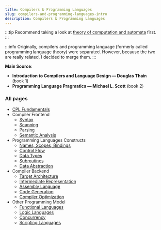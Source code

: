 ```yaml
---
title: Compilers & Programming Languages
slug: compilers-and-programming-languages-intro
description: Compilers & Programming Languages
---
```


:::tip
Recommend taking a look at [theory of computation and automata](/cs-notes/theory-of-computation-and-automata-intro) first.
:::

:::info
Originally, compilers and programming language (formerly called programming language theory) were separated. However, because the two are really related, I decided to merge them.
:::

**Main Source**:

- **Introduction to Compilers and Language Design — Douglas Thain** (book 1)
- **Programming Language Pragmatics — Michael L. Scott** (book 2)

### All pages

- [CPL Fundamentals](/cs-notes/compilers-and-programming-languages/cpl-fundamentals)
- Compiler Frontend
  - [Syntax](/cs-notes/compilers-and-programming-languages/syntax)
  - [Scanning](/cs-notes/compilers-and-programming-languages/scanning)
  - [Parsing](/cs-notes/compilers-and-programming-languages/parsing)
  - [Semantic Analysis](/cs-notes/compilers-and-programming-languages/semantic-analysis)
- Programming Languages Constructs
  - [Names, Scopes, Bindings](/cs-notes/compilers-and-programming-languages/names-scopes-bindings)
  - [Control Flow](/cs-notes/compilers-and-programming-languages/control-flow)
  - [Data Types](/cs-notes/compilers-and-programming-languages/data-types)
  - [Subroutines](/cs-notes/compilers-and-programming-languages/subroutines)
  - [Data Abstraction](/cs-notes/compilers-and-programming-languages/data-abstraction)
- Compiler Backend
  - [Target Architecture](/cs-notes/compilers-and-programming-languages/target-architecture)
  - [Intermediate Representation](/cs-notes/compilers-and-programming-languages/intermediate-representation)
  - [Assembly Language](/cs-notes/compilers-and-programming-languages/assembly-language)
  - [Code Generation](/cs-notes/compilers-and-programming-languages/code-generation)
  - [Compiler Optimization](/cs-notes/compilers-and-programming-languages/compiler-optimization)
- Other Programming Model
  - [Functional Languages](/cs-notes/compilers-and-programming-languages/functional-languages)
  - [Logic Languages](/cs-notes/compilers-and-programming-languages/logic-languages)
  - [Concurrency](/cs-notes/compilers-and-programming-languages/concurrency)
  - [Scripting Languages](/cs-notes/compilers-and-programming-languages/scripting-languages)
